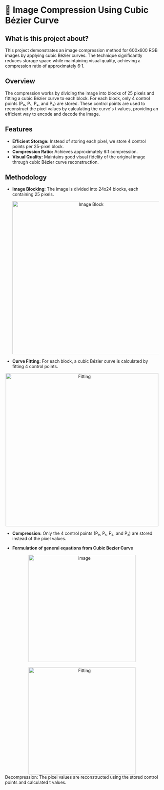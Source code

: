
# 🚀 Image Compression Using Cubic Bézier Curve
## What is this project about?
This project demonstrates an image compression method for 600x600 RGB images by applying cubic Bézier curves. The technique significantly reduces storage space while maintaining visual quality, achieving a compression ratio of approximately 6:1.

## Overview
The compression works by dividing the image into blocks of 25 pixels and fitting a cubic Bézier curve to each block. For each block, only 4 control points (P₀, P₁, P₂, and P₃) are stored. These control points are used to reconstruct the pixel values by calculating the curve's t values, providing an efficient way to encode and decode the image.

## Features
- **Efficient Storage:** Instead of storing each pixel, we store 4 control points per 25-pixel block.
- **Compression Ratio:** Achieves approximately 6:1 compression.
- **Visual Quality:** Maintains good visual fidelity of the original image through cubic Bézier curve reconstruction.


## Methodology
- **Image Blocking:** The image is divided into 24x24 blocks, each containing 25 pixels.
  
  <div align = "center" >
  <img width = "500" alt = "Image Block" src="https://github.com/user-attachments/assets/28f7e72b-0bc4-4f3f-9e36-eaa2e15102d0"/>
  </div>


- **Curve Fitting:** For each block, a cubic Bézier curve is calculated by fitting 4 control points.
 <div align = "center" >
  <img width = "500" alt = "Fitting" src="https://github.com/user-attachments/assets/1cc86328-6fcd-42ef-b04e-f0ff9eb7a3b6"/>
  </div>

- **Compression:** Only the 4 control points (P₀, P₁, P₂, and P₃) are stored instead of the pixel values.

- **Formulation of general equations from Cubic Bezier Curve**
 <div align = "center" >
<img width="350" alt="image" src="https://github.com/user-attachments/assets/d1f6e081-13e0-4419-b1f8-7d9dd61bd8a3">
 </div>
 <br>
   <div align = "center" >
  <img width = "350" alt = "Fitting" src="https://github.com/user-attachments/assets/5feb5492-9560-45f6-ae48-7ce4544991df"/>
  </div>
Decompression: The pixel values are reconstructed using the stored control points and calculated t values.
